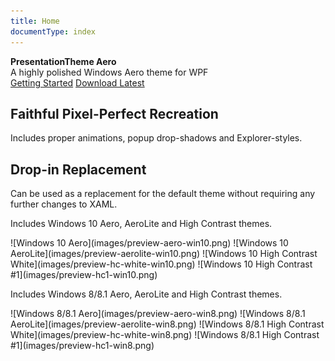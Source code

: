 ```yaml
---
title: Home
documentType: index
---
```


<style type="text/css"> footer { position: relative; } </style>

<div class="hero">
  <div class="wrap">
    <div class="text">
      <strong>PresentationTheme Aero</strong>
    </div>
    <!--
    <div class="buttons-unit-small">
      <a class="version-link" href="../RELEASENOTE.md">Version Notes</a>
      <span>|</span>
      <a class="github-link" href="https://github.com/gix/PresentationTheme.Aero">View in Github</a>
    </div>
    -->
    <div class="minitext">
    A highly polished Windows Aero theme for WPF
    </div>
    <div class="buttons-unit">
      <a href="docs/getting-started.md" class="button"><i class="glyphicon glyphicon-send"></i>Getting Started</a>
      <a href="https://www.nuget.org/packages/PresentationTheme.Aero/" class="button"><i class="glyphicon glyphicon-download-alt"></i>Download Latest</a>
    </div>
  </div>
</div>

<div class="key-section first-key-section">
  <div class="container">
    <div class="row">
      <div class="col-md-8 col-md-offset-2">
        <i class="glyphicon glyphicon-eye-open"></i>
        <section>
          <h2>Faithful Pixel-Perfect Recreation</h2>
          <p class="lead">
            Includes proper animations, popup drop-shadows and Explorer-styles.
          </p>
        </section>
      </div>
    </div>
  </div>
</div>
<div class="key-section">
  <div class="container">
    <div class="row">
      <div class="col-md-8 col-md-offset-2">
        <i class="glyphicon glyphicon-retweet"></i>
        <section>
          <h2>Drop-in Replacement</h2>
          <p class="lead">
            Can be used as a replacement for the default theme without requiring
            any further changes to XAML.</p>
        </section>
      </div>
    </div>
  </div>
</div>
<div class="key-section">
  <div class="container">
    <div class="row">
      <div class="text-center">
        <p class="lead">Includes Windows 10 Aero, AeroLite and High Contrast themes.</p>
![Windows 10 Aero](images/preview-aero-win10.png)
![Windows 10 AeroLite](images/preview-aerolite-win10.png)
![Windows 10 High Contrast White](images/preview-hc-white-win10.png)
![Windows 10 High Contrast #1](images/preview-hc1-win10.png)
      </div>
    </div>
    <div class="row">
      <div class="text-center">
        <p class="lead">Includes Windows 8/8.1 Aero, AeroLite and High Contrast themes.</p>
![Windows 8/8.1 Aero](images/preview-aero-win8.png)
![Windows 8/8.1 AeroLite](images/preview-aerolite-win8.png)
![Windows 8/8.1 High Contrast White](images/preview-hc-white-win8.png)
![Windows 8/8.1 High Contrast #1](images/preview-hc1-win8.png)
      </div>
    </div>
  </div>
</div>
